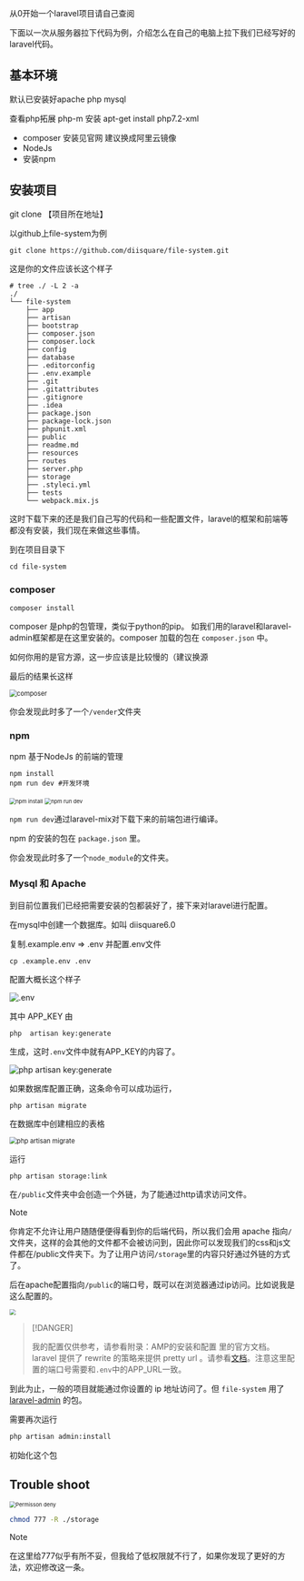 从0开始一个laravel项目请自己查阅

下面以一次从服务器拉下代码为例，介绍怎么在自己的电脑上拉下我们已经写好的laravel代码。

## 基本环境

默认已安装好apache php mysql

查看php拓展 php-m 安装 apt-get install php7.2-xml

- composer 安装见官网 建议换成阿里云镜像
- NodeJs
- 安装npm

## 安装项目

git clone 【项目所在地址】

以github上file-system为例

```shell
git clone https://github.com/diisquare/file-system.git
```

这是你的文件应该长这个样子

```shell
# tree ./ -L 2 -a 
./
└── file-system
    ├── app
    ├── artisan
    ├── bootstrap
    ├── composer.json
    ├── composer.lock
    ├── config
    ├── database
    ├── .editorconfig
    ├── .env.example
    ├── .git
    ├── .gitattributes
    ├── .gitignore
    ├── .idea
    ├── package.json
    ├── package-lock.json
    ├── phpunit.xml
    ├── public
    ├── readme.md
    ├── resources
    ├── routes
    ├── server.php
    ├── storage
    ├── .styleci.yml
    ├── tests
    └── webpack.mix.js

```



这时下载下来的还是我们自己写的代码和一些配置文件，laravel的框架和前端等都没有安装，我们现在来做这些事情。

到在项目目录下

```shell
cd file-system
```

### composer

```shell
composer install 
```

composer 是php的包管理，类似于python的pip。 如我们用的laravel和laravel-admin框架都是在这里安装的。composer 加载的包在 `composer.json` 中。

如何你用的是官方源，这一步应该是比较慢的（建议换源

最后的结果长这样

<img src="http://img.yp51md.club/dii2020-03-04%2011-20-49%E5%B1%8F%E5%B9%95%E6%88%AA%E5%9B%BE.png" alt="composer" style="zoom: 80%;" />

你会发现此时多了一个`/vender`文件夹

### npm

npm 基于NodeJs 的前端的管理

```shell
npm install
npm run dev #开发环境
```

<img src="http://img.yp51md.club/dii2020-03-04%2011-47-53%E5%B1%8F%E5%B9%95%E6%88%AA%E5%9B%BE.png" alt="npm install" style="zoom: 67%;" />

<img src="http://img.yp51md.club/dii2020-03-04%2011-49-10%E5%B1%8F%E5%B9%95%E6%88%AA%E5%9B%BE.png" alt="npm run dev" style="zoom:67%;" />

`npm run dev`通过laravel-mix对下载下来的前端包进行编译。

npm 的安装的包在 `package.json` 里。

你会发现此时多了一个`node_module`的文件夹。

### Mysql 和 Apache

到目前位置我们已经把需要安装的包都装好了，接下来对laravel进行配置。

在mysql中创建一个数据库。如叫 diisquare6.0

复制.example.env => .env 并配置.env文件

```
cp .example.env .env
```

配置大概长这个样子

![.env](http://img.yp51md.club/dii2020-03-04%2015-33-54%E5%B1%8F%E5%B9%95%E6%88%AA%E5%9B%BE.png)

其中 APP_KEY 由

``` shell
php  artisan key:generate
```

生成，这时`.env`文件中就有APP_KEY的内容了。

![php  artisan key:generate](http://img.yp51md.club/dii2020-03-04%2015-59-12%E5%B1%8F%E5%B9%95%E6%88%AA%E5%9B%BE.png)

如果数据库配置正确，这条命令可以成功运行，

```shell
php artisan migrate
```

在数据库中创建相应的表格

<img src="http://img.yp51md.club/dii2020-03-04%2016-00-45%E5%B1%8F%E5%B9%95%E6%88%AA%E5%9B%BE.png" alt="php artisan migrate" style="zoom: 80%;" />

运行

```shell
php artisan storage:link
```

在`/public`文件夹中会创造一个外链，为了能通过http请求访问文件。

> [!NOTE]
>
> 你肯定不允许让用户随随便便得看到你的后端代码，所以我们会用 apache 指向`/`文件夹，这样的会其他的文件都不会被访问到，因此你可以发现我们的css和js文件都在/public文件夹下。为了让用户访问`/storage`里的内容只好通过外链的方式了。



后在apache配置指向`/public`的端口号，既可以在浏览器通过ip访问。比如说我是这么配置的。

<img src="http://img.yp51md.club/dii2020-03-04%2015-54-17%E5%B1%8F%E5%B9%95%E6%88%AA%E5%9B%BE.png" style="zoom:67%;" />

> [!DANGER] 
>
> 我的配置仅供参考，请参看附录：AMP的安装和配置 里的官方文档。laravel 提供了 rewrite 的策略来提供 pretty url 。请参看[文档](https://laravel.com/docs/7.x#pretty-urls)。注意这里配置的端口号需要和`.env`中的APP_URL一致。

到此为止，一般的项目就能通过你设置的 ip 地址访问了。但 `file-system` 用了 [laravel-admin](https://www.laravel-admin.org/) 的包。

需要再次运行

```bash
php artisan admin:install
```

初始化这个包

## Trouble shoot

<img src="http://img.yp51md.club/dii2020-03-04%2016-11-35%E5%B1%8F%E5%B9%95%E6%88%AA%E5%9B%BE.png" alt="Permisson deny" style="zoom:67%;" />

```bash
chmod 777 -R ./storage
```

> [!NOTE]
>
> 在这里给777似乎有所不妥，但我给了低权限就不行了，如果你发现了更好的方法，欢迎修改这一条。